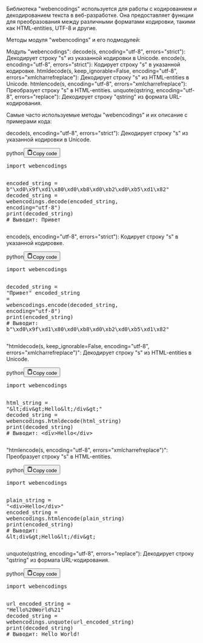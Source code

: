 <p>Библиотека "webencodings" используется для работы с кодированием и декодированием текста в веб-разработке.
Она предоставляет функции для преобразования между различными форматами кодировки, такими как HTML-entities, UTF-8 и другие.</p>
<p>Методы модуля "webencodings" и его подмодулей:</p>
<p>Модуль "webencodings":
decode(s, encoding="utf-8", errors="strict"): Декодирует строку "s" из указанной кодировки в Unicode.
encode(s, encoding="utf-8", errors="strict"): Кодирует строку "s" в указанной кодировке.
htmldecode(s, keep_ignorable=False, encoding="utf-8", errors="xmlcharrefreplace"): Декодирует строку "s" из HTML-entities в Unicode.
htmlencode(s, encoding="utf-8", errors="xmlcharrefreplace"): Преобразует строку "s" в HTML-entities.
unquote(qstring, encoding="utf-8", errors="replace"): Декодирует строку "qstring" из формата URL-кодирования.</p>
<p>Самые часто используемые методы "webencodings" и их описание с примерами кода:</p>
<p>decode(s, encoding="utf-8", errors="strict"): Декодирует строку "s" из указанной кодировки в Unicode.</p>
<div class="code_element"><div class="lang_line"><text>python</text><button class="copy_code_button" onclick="CopyCode(this)"><svg style="width: 1.2em;height: 1.2em;" aria-hidden="true" xmlns="http://www.w3.org/2000/svg" fill="none" viewBox="0 0 24 24"><path stroke="currentColor" stroke-linecap="round" stroke-linejoin="round" stroke-width="2" d="M15 4h3a1 1 0 0 1 1 1v15a1 1 0 0 1-1 1H6a1 1 0 0 1-1-1V5a1 1 0 0 1 1-1h3m0 3h6m-5-4v4h4V3h-4Z"/></svg><text>Copy code</text></button></div><div class="code language-python"><div class="highlight"><pre><span></span><span class="kn">import</span> <span class="nn">webencodings</span>

<span class="n">encoded_string</span> <span class="o">=</span> <span class="sa">b</span><span class="s2">&quot;</span><span class="se">\xd0\x9f\xd1\x80\xd0\xb8\xd0\xb2\xd0\xb5\xd1\x82</span><span class="s2">&quot;</span>
<span class="n">decoded_string</span> <span class="o">=</span> <span class="n">webencodings</span><span class="o">.</span><span class="n">decode</span><span class="p">(</span><span class="n">encoded_string</span><span class="p">,</span> <span class="n">encoding</span><span class="o">=</span><span class="s2">&quot;utf-8&quot;</span><span class="p">)</span>
<span class="nb">print</span><span class="p">(</span><span class="n">decoded_string</span><span class="p">)</span>  <span class="c1"># Выводит: Привет</span>
</pre></div></div></div>

<p>encode(s, encoding="utf-8", errors="strict"): Кодирует строку "s" в указанной кодировке.</p>
<div class="code_element"><div class="lang_line"><text>python</text><button class="copy_code_button" onclick="CopyCode(this)"><svg style="width: 1.2em;height: 1.2em;" aria-hidden="true" xmlns="http://www.w3.org/2000/svg" fill="none" viewBox="0 0 24 24"><path stroke="currentColor" stroke-linecap="round" stroke-linejoin="round" stroke-width="2" d="M15 4h3a1 1 0 0 1 1 1v15a1 1 0 0 1-1 1H6a1 1 0 0 1-1-1V5a1 1 0 0 1 1-1h3m0 3h6m-5-4v4h4V3h-4Z"/></svg><text>Copy code</text></button></div><div class="code language-python"><div class="highlight"><pre><span></span><span class="kn">import</span> <span class="nn">webencodings</span>

<span class="n">decoded_string</span> <span class="o">=</span> <span class="s2">&quot;Привет&quot;</span>
<span class="n">encoded_string</span> <span class="o">=</span> <span class="n">webencodings</span><span class="o">.</span><span class="n">encode</span><span class="p">(</span><span class="n">decoded_string</span><span class="p">,</span> <span class="n">encoding</span><span class="o">=</span><span class="s2">&quot;utf-8&quot;</span><span class="p">)</span>
<span class="nb">print</span><span class="p">(</span><span class="n">encoded_string</span><span class="p">)</span>  <span class="c1"># Выводит: b&quot;\xd0\x9f\xd1\x80\xd0\xb8\xd0\xb2\xd0\xb5\xd1\x82&quot;</span>
</pre></div></div></div>

<p>"htmldecode(s, keep_ignorable=False, encoding="utf-8", errors="xmlcharrefreplace")": Декодирует строку "s" из HTML-entities в Unicode.</p>
<div class="code_element"><div class="lang_line"><text>python</text><button class="copy_code_button" onclick="CopyCode(this)"><svg style="width: 1.2em;height: 1.2em;" aria-hidden="true" xmlns="http://www.w3.org/2000/svg" fill="none" viewBox="0 0 24 24"><path stroke="currentColor" stroke-linecap="round" stroke-linejoin="round" stroke-width="2" d="M15 4h3a1 1 0 0 1 1 1v15a1 1 0 0 1-1 1H6a1 1 0 0 1-1-1V5a1 1 0 0 1 1-1h3m0 3h6m-5-4v4h4V3h-4Z"/></svg><text>Copy code</text></button></div><div class="code language-python"><div class="highlight"><pre><span></span><span class="kn">import</span> <span class="nn">webencodings</span>

<span class="n">html_string</span> <span class="o">=</span> <span class="s2">&quot;&amp;lt;div&amp;gt;Hello&amp;lt;/div&amp;gt;&quot;</span>
<span class="n">decoded_string</span> <span class="o">=</span> <span class="n">webencodings</span><span class="o">.</span><span class="n">htmldecode</span><span class="p">(</span><span class="n">html_string</span><span class="p">)</span>
<span class="nb">print</span><span class="p">(</span><span class="n">decoded_string</span><span class="p">)</span>  <span class="c1"># Выводит: &lt;div&gt;Hello&lt;/div&gt;</span>
</pre></div></div></div>

<p>"htmlencode(s, encoding="utf-8", errors="xmlcharrefreplace")": Преобразует строку "s" в HTML-entities.</p>
<div class="code_element"><div class="lang_line"><text>python</text><button class="copy_code_button" onclick="CopyCode(this)"><svg style="width: 1.2em;height: 1.2em;" aria-hidden="true" xmlns="http://www.w3.org/2000/svg" fill="none" viewBox="0 0 24 24"><path stroke="currentColor" stroke-linecap="round" stroke-linejoin="round" stroke-width="2" d="M15 4h3a1 1 0 0 1 1 1v15a1 1 0 0 1-1 1H6a1 1 0 0 1-1-1V5a1 1 0 0 1 1-1h3m0 3h6m-5-4v4h4V3h-4Z"/></svg><text>Copy code</text></button></div><div class="code language-python"><div class="highlight"><pre><span></span><span class="kn">import</span> <span class="nn">webencodings</span>

<span class="n">plain_string</span> <span class="o">=</span> <span class="s2">&quot;&lt;div&gt;Hello&lt;/div&gt;&quot;</span>
<span class="n">encoded_string</span> <span class="o">=</span> <span class="n">webencodings</span><span class="o">.</span><span class="n">htmlencode</span><span class="p">(</span><span class="n">plain_string</span><span class="p">)</span>
<span class="nb">print</span><span class="p">(</span><span class="n">encoded_string</span><span class="p">)</span>  <span class="c1"># Выводит: &amp;lt;div&amp;gt;Hello&amp;lt;/div&amp;gt;</span>
</pre></div></div></div>

<p>unquote(qstring, encoding="utf-8", errors="replace"): Декодирует строку "qstring" из формата URL-кодирования.</p>
<div class="code_element"><div class="lang_line"><text>python</text><button class="copy_code_button" onclick="CopyCode(this)"><svg style="width: 1.2em;height: 1.2em;" aria-hidden="true" xmlns="http://www.w3.org/2000/svg" fill="none" viewBox="0 0 24 24"><path stroke="currentColor" stroke-linecap="round" stroke-linejoin="round" stroke-width="2" d="M15 4h3a1 1 0 0 1 1 1v15a1 1 0 0 1-1 1H6a1 1 0 0 1-1-1V5a1 1 0 0 1 1-1h3m0 3h6m-5-4v4h4V3h-4Z"/></svg><text>Copy code</text></button></div><div class="code language-python"><div class="highlight"><pre><span></span><span class="kn">import</span> <span class="nn">webencodings</span>

<span class="n">url_encoded_string</span> <span class="o">=</span> <span class="s2">&quot;Hello%20World%21&quot;</span>
<span class="n">decoded_string</span> <span class="o">=</span> <span class="n">webencodings</span><span class="o">.</span><span class="n">unquote</span><span class="p">(</span><span class="n">url_encoded_string</span><span class="p">)</span>
<span class="nb">print</span><span class="p">(</span><span class="n">decoded_string</span><span class="p">)</span>  <span class="c1"># Выводит: Hello World!</span>
</pre></div></div></div>
